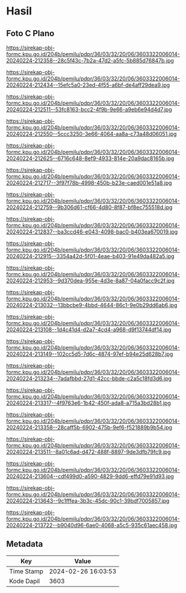 # Hasil

## Foto C Plano

https://sirekap-obj-formc.kpu.go.id/204b/pemilu/pdpr/36/03/32/20/06/3603322006014-20240224-212358--28c5f43c-7b2a-47d2-a5fc-5b885d76847b.jpg

https://sirekap-obj-formc.kpu.go.id/204b/pemilu/pdpr/36/03/32/20/06/3603322006014-20240224-212434--15efc5a0-23ed-4f55-a6bf-de4aff29dea9.jpg

https://sirekap-obj-formc.kpu.go.id/204b/pemilu/pdpr/36/03/32/20/06/3603322006014-20240224-212511--53fc8163-bcc2-4f9b-9e66-a9eb6e94d4d7.jpg

https://sirekap-obj-formc.kpu.go.id/204b/pemilu/pdpr/36/03/32/20/06/3603322006014-20240224-212550--5ccc3250-3e66-4064-aa8a-c73a48d06051.jpg

https://sirekap-obj-formc.kpu.go.id/204b/pemilu/pdpr/36/03/32/20/06/3603322006014-20240224-212625--6716c648-8ef9-4933-814e-20a9dac8165b.jpg

https://sirekap-obj-formc.kpu.go.id/204b/pemilu/pdpr/36/03/32/20/06/3603322006014-20240224-212717--3f97f78b-4998-450b-b23e-caed001e51a8.jpg

https://sirekap-obj-formc.kpu.go.id/204b/pemilu/pdpr/36/03/32/20/06/3603322006014-20240224-212759--9b306d61-cf66-4d80-8f87-bf8ec755518d.jpg

https://sirekap-obj-formc.kpu.go.id/204b/pemilu/pdpr/36/03/32/20/06/3603322006014-20240224-212837--ba3ccd46-e043-4098-bac0-b403ea670019.jpg

https://sirekap-obj-formc.kpu.go.id/204b/pemilu/pdpr/36/03/32/20/06/3603322006014-20240224-212915--3354a42d-5f01-4eae-b403-91e49da482a5.jpg

https://sirekap-obj-formc.kpu.go.id/204b/pemilu/pdpr/36/03/32/20/06/3603322006014-20240224-212953--9d370dea-955e-4d3e-8a87-04a0facc9c2f.jpg

https://sirekap-obj-formc.kpu.go.id/204b/pemilu/pdpr/36/03/32/20/06/3603322006014-20240224-213032--13bbcbe9-4bbd-4644-86c1-9e0b29dd6ab6.jpg

https://sirekap-obj-formc.kpu.go.id/204b/pemilu/pdpr/36/03/32/20/06/3603322006014-20240224-213108--1d4c41d4-d2a7-4cd4-a968-d9f13744df14.jpg

https://sirekap-obj-formc.kpu.go.id/204b/pemilu/pdpr/36/03/32/20/06/3603322006014-20240224-213149--102cc5d5-7d6c-4874-97ef-b94e25d628b7.jpg

https://sirekap-obj-formc.kpu.go.id/204b/pemilu/pdpr/36/03/32/20/06/3603322006014-20240224-213234--7adafbbd-27d1-42cc-bbde-c2a5c18fd3d6.jpg

https://sirekap-obj-formc.kpu.go.id/204b/pemilu/pdpr/36/03/32/20/06/3603322006014-20240224-213317--4f9763e6-1b42-450f-ada8-a715a3bd28b1.jpg

https://sirekap-obj-formc.kpu.go.id/204b/pemilu/pdpr/36/03/32/20/06/3603322006014-20240224-213358--28caff5b-6902-475b-9ef6-f521889b9b54.jpg

https://sirekap-obj-formc.kpu.go.id/204b/pemilu/pdpr/36/03/32/20/06/3603322006014-20240224-213511--8a01c6ad-d472-488f-8897-9de3dfb79fc9.jpg

https://sirekap-obj-formc.kpu.go.id/204b/pemilu/pdpr/36/03/32/20/06/3603322006014-20240224-213604--cdf499d0-a590-4829-9dd6-effd79e91d93.jpg

https://sirekap-obj-formc.kpu.go.id/204b/pemilu/pdpr/36/03/32/20/06/3603322006014-20240224-213643--9c1fffea-3b3c-45dc-90c1-39bdf7005857.jpg

https://sirekap-obj-formc.kpu.go.id/204b/pemilu/pdpr/36/03/32/20/06/3603322006014-20240224-213722--b9040d96-6ae0-4068-a5c5-935c61aec458.jpg


## Metadata

| Key        | Value               |
| ---------- | ------------------- |
| Time Stamp | 2024-02-26 16:03:53 |
| Kode Dapil | 3603                |



